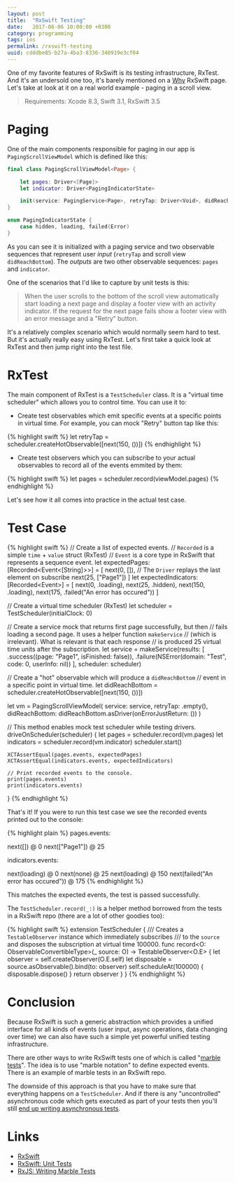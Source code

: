 ```yaml
---
layout: post
title:  "RxSwift Testing"
date:   2017-06-06 10:00:00 +0300
category: programming
tags: ios
permalink: /rxswift-testing
uuid: cdddbe85-b27a-4ba3-8336-340919e3cf04
---
```


One of my favorite features of RxSwift is its testing infrastructure, RxTest. And it's an undersold one too, it's barely mentioned on a [Why](https://github.com/ReactiveX/RxSwift/blob/master/Documentation/Why.md) RxSwift page. Let's take at look at it on a real world example - paging in a scroll view.

> Requirements: Xcode 8.3, Swift 3.1, RxSwift 3.5

# Paging

One of the main components responsible for paging in our app is `PagingScrollViewModel` which is defined like this:

```swift
final class PagingScrollViewModel<Page> {

    let pages: Driver<[Page]>
    let indicator: Driver<PagingIndicatorState>

    init(service: PagingService<Page>, retryTap: Driver<Void>, didReachBottom: Driver<Void>)
}

enum PagingIndicatorState {
    case hidden, loading, failed(Error)
}
```

As you can see it is initialized with a paging service and two observable sequences that represent user *input* (`retryTap` and scroll view `didReachBottom`). The *outputs* are two other observable sequences: `pages` and `indicator`.

One of the scenarios that I'd like to capture by unit tests is this:

> When the user scrolls to the bottom of the scroll view automatically start loading a next page and display a footer view with an activity indicator. If the request for the next page fails show a footer view with an error message and a "Retry" button.

It's a relatively complex scenario which would normally seem hard to test. But it's actually really easy using RxTest. Let's first take a quick look at RxTest and then jump right into the test file.

# RxTest

The main component of RxTest is a `TestScheduler` class. It is a "virtual time scheduler" which allows you to control time. You can use it to:

- Create test observables which emit specific events at a specific points in virtual time. For example, you can mock "Retry" button tap like this:

{% highlight swift %}
let retryTap = scheduler.createHotObservable([next(150, ())])
{% endhighlight %}

- Create test observers which you can subscribe to your actual observables to record all of the events emmited by them:

{% highlight swift %}
let pages = scheduler.record(viewModel.pages)
{% endhighlight %}

Let's see how it all comes into practice in the actual test case.

# Test Case

{% highlight swift %}
// Create a list of expected events.
// `Recorded` is a simple `time` + `value` struct (RxTest)
// `Event` is a core type in RxSwift that represents a sequence event.
let expectedPages: [Recorded<Event<[String]>>] = [
    next(0, []), // The `Driver` replays the last element on subscribe
    next(25, ["Page1"])
]
let expectedIndicators: [Recorded<Event<PagingIndicatorState>>] = [
    next(0, .loading),
    next(25, .hidden),
    next(150, .loading),
    next(175, .failed("An error has occured"))
]

// Create a virtual time scheduler (RxTest)
let scheduler = TestScheduler(initialClock: 0)

// Create a service mock that returns first page successfully, but then
// fails loading a second page. It uses a helper function `makeService`
// (which is irrelevant). What is relevant is that each response
// is produced 25 virtual time units after the subscription.
let service = makeService(results: [
    .success((page: "Page1", isFinished: false)),
    .failure(NSError(domain: "Test", code: 0, userInfo: nil))
], scheduler: scheduler)

// Create a "hot" observable which will produce a `didReachBottom`
// event in a specific point in virtual time.
let didReachBottom = scheduler.createHotObservable([next(150, ())])

let vm = PagingScrollViewModel(
    service: service,
    retryTap: .empty(),
    didReachBottom: didReachBottom.asDriver(onErrorJustReturn: ())
)

// This method enables mock test scheduler while testing drivers.
driveOnScheduler(scheduler) {
    let pages = scheduler.record(vm.pages)
    let indicators = scheduler.record(vm.indicator)
    scheduler.start()

    XCTAssertEqual(pages.events, expectedPages)
    XCTAssertEqual(indicators.events, expectedIndicators)

    // Print recorded events to the console.
    print(pages.events)
    print(indicators.events)
}
{% endhighlight %}

That's it! If you were to run this test case we see the recorded events printed out to the console:

{% highlight plain %}
pages.events:

next([]) @ 0
next(["Page1"]) @ 25

indicators.events:

next(loading) @ 0
next(none) @ 25
next(loading) @ 150
next(failed("An error has occured")) @ 175
{% endhighlight %}

This matches the expected events, the test is passed successfully.

The `TestScheduler.record(_:)` is a helper method borrowed from the tests in a RxSwift repo (there are a lot of other goodies too):

{% highlight swift %}
extension TestScheduler {
    /// Creates a `TestableObserver` instance which immediately subscribes
    /// to the `source` and disposes the subscription at virtual time 100000.
    func record<O: ObservableConvertibleType>(_ source: O) -> TestableObserver<O.E> {
        let observer = self.createObserver(O.E.self)
        let disposable = source.asObservable().bind(to: observer)
        self.scheduleAt(100000) {
            disposable.dispose()
        }
        return observer
    }
}
{% endhighlight %}

# Conclusion

Because RxSwift is such a generic abstraction which provides a unified interface for all kinds of events (user input, async operations, data changing over time) we can also have such a simple yet powerful unified testing infrastructure.

There are other ways to write RxSwift tests one of which is called "[marble tests](https://github.com/ReactiveX/RxSwift/blob/master/Documentation/UnitTests.md#testing-operator-compositions-view-models-components)". The idea is to use "marble notation" to define expected events. There is an example of marble tests in an RxSwift repo.

The downside of this approach is that you have to make sure that everything happens on a `TestScheduler`. And if there is any "uncontrolled" asynchronous code which gets executed as part of your tests then you'll still [end up writing asynchronous tests](http://rx-marin.com/post/rxswift-rxtests-unit-tests-part-2/). 

# Links

- [RxSwift](https://github.com/ReactiveX/RxSwift)
- [RxSwift: Unit Tests](https://github.com/ReactiveX/RxSwift/blob/master/Documentation/UnitTests.md)
- [RxJS: Writing Marble Tests](https://github.com/ReactiveX/RxJS/blob/master/doc/writing-marble-tests.md)

